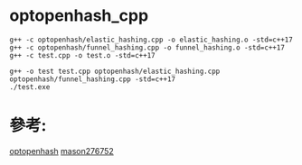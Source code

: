 # optopenhash_cpp

```
g++ -c optopenhash/elastic_hashing.cpp -o elastic_hashing.o -std=c++17
g++ -c optopenhash/funnel_hashing.cpp -o funnel_hashing.o -std=c++17
g++ -c test.cpp -o test.o -std=c++17

g++ -o test test.cpp optopenhash/elastic_hashing.cpp optopenhash/funnel_hashing.cpp -std=c++17
./test.exe
```


# 參考: 
[optopenhash](https://github.com/sternma/optopenhash)
[mason276752](https://gist.github.com/mason276752/001b5c5eab686ef85b61ef04bcc46551)

